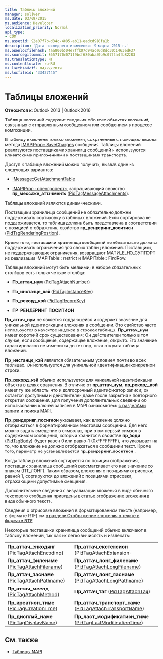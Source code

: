 ```yaml
---
title: Таблицы вложений
manager: soliver
ms.date: 03/09/2015
ms.audience: Developer
localization_priority: Normal
api_type:
- COM
ms.assetid: 92a07f7b-d34c-4085-ab11-eadcd918fa1b
description: 'Дата последнего изменения: 9 марта 2015 г.'
ms.openlocfilehash: 4aa800b504e7ffb07d94ace6d8dc30c1463ed637
ms.sourcegitcommit: 8657170d071f9bcf680aba50b9c07f2a4fb82283
ms.translationtype: MT
ms.contentlocale: ru-RU
ms.lasthandoff: 04/28/2019
ms.locfileid: "33427445"
---
```

# <a name="attachment-tables"></a>Таблицы вложений

**Относится к**: Outlook 2013 | Outlook 2016 
  
Таблица вложений содержит сведения обо всех объектах вложений, связанных с отправленным сообщением или сообщением в процессе композиции. 
  
В таблицу включены только вложения, сохраненные с помощью вызова метода [IMAPIProp:: SaveChanges](imapiprop-savechanges.md) сообщения. Таблицы вложений реализуются поставщиками хранилищ сообщений и используются клиентскими приложениями и поставщиками транспорта. 
  
Доступ к таблице вложений можно получить, вызвав один из следующих вариантов:
  
- [IMessage::GetAttachmentTable](imessage-getattachmenttable.md)
    
- [IMAPIProp:: опенпроперти](imapiprop-openproperty.md), запрашивающий свойство **пр_мессаже_аттачментс** ([PidTagMessageAttachments](pidtagmessageattachments-canonical-property.md)).
    
Таблицы вложений являются динамическими.
  
Поставщики хранилища сообщений не обязательно должны поддерживать сортировку в таблицах вложений. Если сортировка не поддерживается, то таблица должна быть представлена в соответствии с позицией отображения, свойство **пр_рендеринг_поситион** ([PidTagRenderingPosition](pidtagrenderingposition-canonical-property.md)).
  
Кроме того, поставщики хранилища сообщений не обязательно должны поддерживать ограничения для своих таблиц вложений. Поставщики, не поддерживающие ограничения, возвращают МАПИ_Е_НО_СУППОРТ из реализации [IMAPITable:: restrict](imapitable-restrict.md) и [IMAPITable:: FindRow](imapitable-findrow.md).
  
Таблицы вложений могут быть мелкими; в наборе обязательных столбцов есть только четыре столбца:
  
- **Пр_аттач_нум** ([PidTagAttachNumber](pidtagattachnumber-canonical-property.md)) 
    
- **Пр_инстанце_кэй** ([PidTagInstanceKey](pidtaginstancekey-canonical-property.md)) 
    
- **Пр_рекорд_кэй** ([PidTagRecordKey](pidtagrecordkey-canonical-property.md)) 
    
- **ПР_РЕНДЕРИНГ_ПОСИТИОН**
    
 **Пр_аттач_нум** не является поддающейся и содержит значение для уникальной идентификации вложения в сообщении. Это свойство часто используется в качестве индекса в строках таблицы. **Пр_аттач_нум** имеет короткий срок существования; Он действителен только в том случае, если сообщение, содержащее вложение, открыто. Его значение гарантированно не изменится до тех пор, пока открыта таблица вложений. 
  
 **Пр_инстанце_кэй** является обязательным условием почти во всех таблицах. Он используется для уникальной идентификации конкретной строки. 
  
 **Пр_рекорд_кэй** обычно используется для уникальной идентификации объекта в целях сравнения. В отличие от **пр_аттач_нум**, **пр_рекорд_кэй** имеет ту же область, что и долгосрочный идентификатор записи; он остается доступным и действителен даже после закрытия и повторного открытия сообщения. Для получения дополнительных сведений об использовании ключей записей в MAPI ознакомьтесь [с разделАми записи и поиска MAPI](mapi-record-and-search-keys.md).
  
 **Пр_рендеринг_поситион** указывает, как вложение должно отображаться в форматированном текстовом сообщении. Для него можно задать смещение в символах, при этом первый символ в содержимом сообщения, который хранится в свойстве **пр_боди** ([PidTagBody](pidtagbody-canonical-property.md)), будет равен 0 или равно-1 (0xFFFFFFFF), что указывает на то, что вложение не должно отображаться в сообщении текст. Кроме того, параметр не устанавливается **пр_рендеринг_поситион** . 
  
Когда таблица вложений сортируется по позиции отображения, поставщик хранилища сообщений рассматривает его как значение со знаком (ПТ_ЛОНГ). Таким образом, вложения с позициями отрисовки, равной 1, сортируются до вложений с позициями отрисовки, отражающими допустимые смещения. 
  
Дополнительные сведения о визуализации вложения в виде обычного текстового сообщения приведены [в статье отображение вложения в виде обычного текста](rendering-an-attachment-in-plain-text.md). 
  
Сведения о отрисовке вложения в форматированном тексте (например, в формате RTF) см [в разделе Отображение вложения в тексте в формате RTF](rendering-an-attachment-in-rtf-text.md).
  
Некоторые поставщики хранилища сообщений обычно включают в таблицу вложений, так как их легко вычислять и извлекать:
  
|||
|:-----|:-----|
|**Пр_аттач_енкодинг** ([PidTagAttachEncoding](pidtagattachencoding-canonical-property.md))  <br/> |**Пр_аттач_екстенсион** ([PidTagAttachExtension](pidtagattachextension-canonical-property.md))  <br/> |
|**Пр_аттач_филенаме** ([PidTagAttachFilename](pidtagattachfilename-canonical-property.md))  <br/> |**Пр_аттач_лонг_филенаме** ([PidTagAttachLongFilename](pidtagattachlongfilename-canonical-property.md))  <br/> |
|**Пр_аттач_паснаме** ([PidTagAttachPathname](pidtagattachpathname-canonical-property.md))  <br/> |**Пр_аттач_лонг_паснаме** ([PidTagAttachLongPathname](pidtagattachlongpathname-canonical-property.md))  <br/> |
|**Пр_аттач_месод** ([PidTagAttachMethod](pidtagattachmethod-canonical-property.md))  <br/> |**Пр_аттач_таг** ([PidTagAttachTag](pidtagattachtag-canonical-property.md))  <br/> |
|**Пр_креатион_тиме** ([PidTagCreationTime](pidtagcreationtime-canonical-property.md))  <br/> |**Пр_аттач_транспорт_наме** ([PidTagAttachTransportName](pidtagattachtransportname-canonical-property.md))  <br/> |
|**Пр_дисплай_наме** ([PidTagDisplayName](pidtagdisplayname-canonical-property.md))  <br/> |**Пр_ласт_модификатион_тиме** ([PidTagLastModificationTime](pidtaglastmodificationtime-canonical-property.md))  <br/> |
   
## <a name="see-also"></a>См. также

- [Таблицы MAPI](mapi-tables.md)

